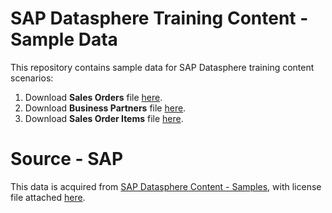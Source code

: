 # SAP Datasphere Training Content - Sample Data
This repository contains sample data for SAP Datasphere training content scenarios:

1. Download <b>Sales Orders</b> file <a href="https://prateekbagorahgs.github.io/sapdataspheretraining/SalesOrders.csv" download="SalesOrders.csv">here</a>.
2. Download <b>Business Partners</b> file <a href="https://prateekbagorahgs.github.io/sapdataspheretraining/BusinessPartners.csv" download="BusinessPartners.csv">here</a>.
3. Download <b>Sales Order Items</b> file <a href="https://prateekbagorahgs.github.io/sapdataspheretraining/SalesOrderItems.csv" download="SalesOrderItems.csv">here</a>.

# Source - SAP
This data is acquired from <a href="https://github.com/SAP-samples/datasphere-content/blob/main/README.md">SAP Datasphere Content - Samples</a>, with license file attached <a href="https://prateekbagorahgs.github.io/sapdataspheretraining/LICENSE.txt">here</a>.
